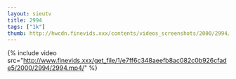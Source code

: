 ```yaml
--- 
layout: sieutv
title: 2994
tags: ["1k"]
thumb: http://hwcdn.finevids.xxx/contents/videos_screenshots/2000/2994/preview.mp4.jpg
---
```

{% include video src="http://www.finevids.xxx/get_file/1/e7ff6c348aeefb8ac082c0b926cfade5/2000/2994/2994.mp4/" %} 
